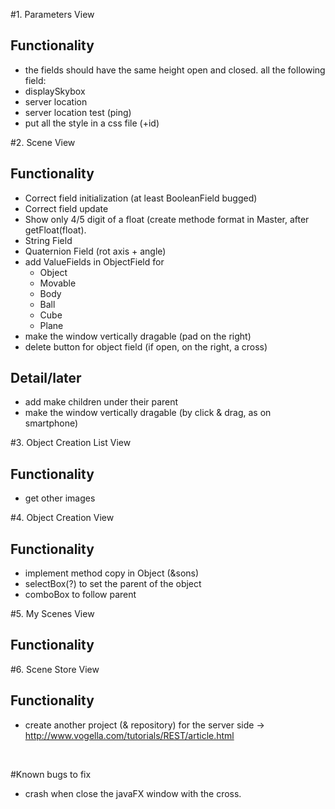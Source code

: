 #1. Parameters View
## Functionality
- the fields should have the same height open and closed.
all the following field: 
- displaySkybox
- server location
- server location test (ping)
- put all the style in a css file (+id)


#2. Scene View
## Functionality
- Correct field initialization (at least BooleanField bugged)
- Correct field update
- Show only 4/5 digit of a float (create methode format in Master, after getFloat(float).
- String Field
- Quaternion Field (rot axis + angle)
- add ValueFields in ObjectField for 
  - Object
  - Movable
  - Body
  - Ball
  - Cube
  - Plane
- make the window vertically dragable (pad on the right)
- delete button for object field (if open, on the right, a cross)

## Detail/later
- add make children under their parent
- make the window vertically dragable (by click & drag, as on smartphone)


#3. Object Creation List View
## Functionality
- get other images


#4. Object Creation View
## Functionality
- implement method copy in Object (&sons)
- selectBox(?) to set the parent of the object
- comboBox to follow parent


#5. My Scenes View
## Functionality


#6. Scene Store View
## Functionality
- create another project (& repository) for the server side
	-> http://www.vogella.com/tutorials/REST/article.html


<br>

#Known bugs to fix
- crash when close the javaFX window with the cross.
